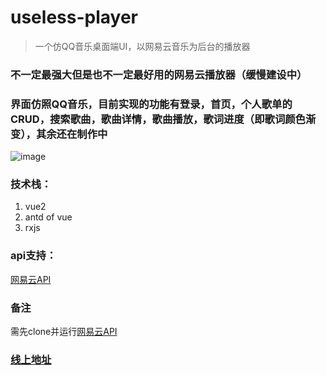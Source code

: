 # useless-player

> 一个仿QQ音乐桌面端UI，以网易云音乐为后台的播放器

### 不一定最强大但是也不一定最好用的网易云播放器（缓慢建设中）

### 界面仿照QQ音乐，目前实现的功能有登录，首页，个人歌单的CRUD，搜索歌曲，歌曲详情，歌曲播放，歌词进度（即歌词颜色渐变），其余还在制作中
![image](https://user-images.githubusercontent.com/34165569/178401512-6aee4934-8242-46b2-b7d0-bc7cc7bdd145.png)

### 技术栈：
1. vue2
2. antd of vue
3. rxjs
### api支持：
[网易云API](https://github.com/Binaryify/NeteaseCloudMusicApi)

### 备注
需先clone并运行[网易云API](https://github.com/Binaryify/NeteaseCloudMusicApi)

### [线上地址](http://uselessplayer.nuvole.top)


